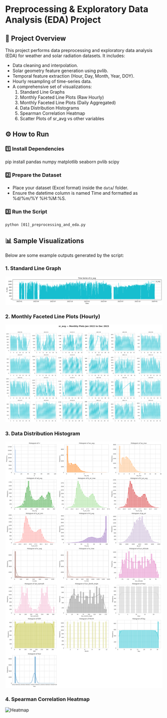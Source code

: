 # **Preprocessing & Exploratory Data Analysis (EDA) Project**

## **📌 Project Overview**

This project performs data preprocessing and exploratory data analysis (EDA) for weather and solar radiation datasets. It includes:
* Data cleaning and interpolation.
* Solar geometry feature generation using pvlib.
* Temporal feature extraction (Hour, Day, Month, Year, DOY).
* Hourly resampling of time-series data.
* A comprehensive set of visualizations:
  1. Standard Line Graphs
  2. Monthly Faceted Line Plots (Raw Hourly)
  3. Monthly Faceted Line Plots (Daily Aggregated)
  4. Data Distribution Histograms
  5. Spearman Correlation Heatmap
  6. Scatter Plots of sr_avg vs other variables


## **⚙️ How to Run**

### **1️⃣ Install Dependencies**
pip install pandas numpy matplotlib seaborn pvlib scipy

### **2️⃣ Prepare the Dataset**
* Place your dataset (Excel format) inside the `data`/ folder.
* Ensure the datetime column is named Time and formatted as %d/%m/%Y %H:%M:%S.

### **3️⃣ Run the Script**
`python [01]_preprocessing_and_eda.py`


## **📊 Sample Visualizations**

Below are some example outputs generated by the script:

### **1. Standard Line Graph**
![Line Graph](https://github.com/bintanglamr/Portofolio/blob/47423d97d2a85adb3a73168594fb956ac6db9faa/Solar%20Irradiance%20Forecast%20with%20Deep%20Learning/%5B01%5D%20Pre-processing%20%26%20Exploratory%20Data%20Analysis/outputs/LineGraph_ALL_sr_avg.png)

### **2. Monthly Faceted Line Plots (Hourly)**
![Monthly Faceted Hourly](https://github.com/bintanglamr/Portofolio/blob/47423d97d2a85adb3a73168594fb956ac6db9faa/Solar%20Irradiance%20Forecast%20with%20Deep%20Learning/%5B01%5D%20Pre-processing%20%26%20Exploratory%20Data%20Analysis/outputs/LineGraph_Faceted_ALL_sr_avg.png)

### **3. Data Distribution Histogram**
![Histogram](https://github.com/bintanglamr/Portofolio/blob/47423d97d2a85adb3a73168594fb956ac6db9faa/Solar%20Irradiance%20Forecast%20with%20Deep%20Learning/%5B01%5D%20Pre-processing%20%26%20Exploratory%20Data%20Analysis/outputs/Histogram_ALL.png)

### **4. Spearman Correlation Heatmap**
![Heatmap]([images/spearman_heatmap.png](https://github.com/bintanglamr/Portofolio/blob/47423d97d2a85adb3a73168594fb956ac6db9faa/Solar%20Irradiance%20Forecast%20with%20Deep%20Learning/%5B01%5D%20Pre-processing%20%26%20Exploratory%20Data%20Analysis/outputs/heatmap_ALL.png))
